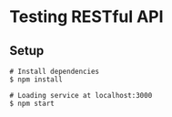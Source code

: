 # Testing RESTful API

## Setup
``` shell
# Install dependencies
$ npm install

# Loading service at localhost:3000
$ npm start
```
